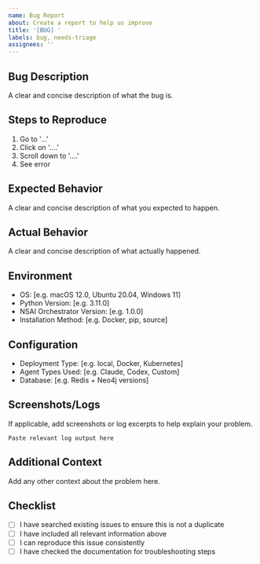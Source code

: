 ```yaml
---
name: Bug Report
about: Create a report to help us improve
title: '[BUG] '
labels: bug, needs-triage
assignees: ''
---
```


## Bug Description
A clear and concise description of what the bug is.

## Steps to Reproduce
1. Go to '...'
2. Click on '....'
3. Scroll down to '....'
4. See error

## Expected Behavior
A clear and concise description of what you expected to happen.

## Actual Behavior
A clear and concise description of what actually happened.

## Environment
- OS: [e.g. macOS 12.0, Ubuntu 20.04, Windows 11]
- Python Version: [e.g. 3.11.0]
- NSAI Orchestrator Version: [e.g. 1.0.0]
- Installation Method: [e.g. Docker, pip, source]

## Configuration
- Deployment Type: [e.g. local, Docker, Kubernetes]
- Agent Types Used: [e.g. Claude, Codex, Custom]
- Database: [e.g. Redis + Neo4j versions]

## Screenshots/Logs
If applicable, add screenshots or log excerpts to help explain your problem.

```
Paste relevant log output here
```

## Additional Context
Add any other context about the problem here.

## Checklist
- [ ] I have searched existing issues to ensure this is not a duplicate
- [ ] I have included all relevant information above
- [ ] I can reproduce this issue consistently
- [ ] I have checked the documentation for troubleshooting steps